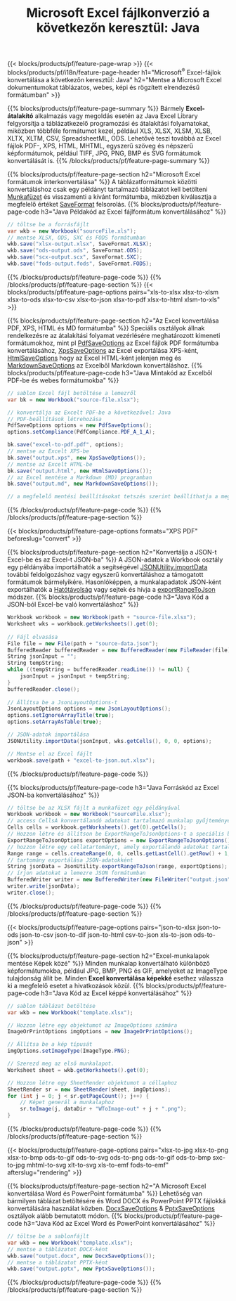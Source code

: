 ﻿---
title: "Microsoft Excel fájlkonverzió a következőn keresztül: Java "
url: /hu/java/conversion/
description: Konvertálja az Excel XLS-t, XLSX-et, ODS-t, CSV-t PDF-, XPS-, HTML-, JPEG-, HTML- és sok más népszerű formátumba mindössze néhány soros Java-kóddal.
---
{{< blocks/products/pf/feature-page-wrap >}}
{{< blocks/products/pf/i18n/feature-page-header h1="Microsoft<sup>&reg;</sup> Excel-fájlok konvertálása a következőn keresztül: Java" h2="Mentse a Microsoft Excel dokumentumokat táblázatos, webes, képi és rögzített elrendezésű formátumban" >}}

{{% blocks/products/pf/feature-page-summary %}}
Bármely **Excel-átalakító** alkalmazás vagy megoldás esetén az Java Excel Library felgyorsítja a táblázatkezelő programozási és átalakítási folyamatokat, miközben többféle formátumot kezel, például XLS, XLSX, XLSM, XLSB, XLTX, XLTM, CSV, SpreadsheetML, ODS. Lehetővé teszi továbbá az Excel fájlok PDF-, XPS, HTML, MHTML, egyszerű szöveg és népszerű képformátumok, például TIFF, JPG, PNG, BMP és SVG formátumok konvertálását is.
{{% /blocks/products/pf/feature-page-summary %}}

{{% blocks/products/pf/feature-page-section h2="Microsoft Excel formátumok interkonvertálása" %}}
A táblázatformátumok közötti konvertáláshoz csak egy példányt tartalmazó táblázatot kell betölteni [Munkafüzet](https://apireference.aspose.com/cells/java/com.aspose.cells/Workbook) és visszamenti a kívánt formátumba, miközben kiválasztja a megfelelő értéket [SaveFormat](https://apireference.aspose.com/cells/java/com.aspose.cells/SaveFormat) felsorolás.
{{% blocks/products/pf/feature-page-code h3="Java Példakód az Excel fájlformátum konvertálásához" %}}

```cs
// töltse be a forrásfájlt
var wkb = new Workbook("sourceFile.xls");
// mentse XLSX, ODS, SXC és FODS formátumban
wkb.save("xlsx-output.xlsx", SaveFormat.XLSX);
wkb.save("ods-output.ods", SaveFormat.ODS);
wkb.save("scx-output.scx", SaveFormat.SXC);
wkb.save("fods-output.fods", SaveFormat.FODS);

```
{{% /blocks/products/pf/feature-page-code %}}
{{% /blocks/products/pf/feature-page-section %}}
{{< blocks/products/pf/feature-page-options pairs="xls-to-xlsx xlsx-to-xlsm xlsx-to-ods xlsx-to-csv xlsx-to-json xlsx-to-pdf xlsx-to-html xlsm-to-xls" >}}


{{% blocks/products/pf/feature-page-section h2="Az Excel konvertálása PDF, XPS, HTML és MD formátumba" %}}
Speciális osztályok állnak rendelkezésre az átalakítási folyamat vezérlésére meghatározott kimeneti formátumokhoz, mint pl [PdfSaveOptions](https://apireference.aspose.com/cells/java/com.aspose.cells/PdfSaveOptions) az Excel fájlok PDF formátumba konvertálásához, [XpsSaveOptions](https://apireference.aspose.com/cells/java/com.aspose.cells/XpsSaveOptions) az Excel exportálása XPS-ként, [HtmlSaveOptions](https://apireference.aspose.com/cells/java/com.aspose.cells/HtmlSaveOptions) hogy az Excel HTML-ként jelenjen meg és [MarkdownSaveOptions](https://apireference.aspose.com/cells/java/com.aspose.cells/MarkdownSaveOptions) az Excelből Markdown konvertáláshoz. 
{{% blocks/products/pf/feature-page-code h3="Java Mintakód az Excelből PDF-be és webes formátumokba" %}}

```cs
// sablon Excel fájl betöltése a lemezről
var bk = new Workbook("source-file.xlsx");

// konvertálja az Excelt PDF-be a következővel: Java
// PDF-beállítások létrehozása
PdfSaveOptions options = new PdfSaveOptions();
options.setCompliance(PdfCompliance.PDF_A_1_A);

bk.save("excel-to-pdf.pdf", options);
// mentse az Excelt XPS-be
bk.save("output.xps", new XpsSaveOptions());
// mentse az Excelt HTML-be
bk.save("output.html", new HtmlSaveOptions());
// az Excel mentése a Markdown (MD) programban
bk.save("output.md", new MarkdownSaveOptions());

// a megfelelő mentési beállításokat tetszés szerint beállíthatja a megfelelő formátumba való mentés előtt

```
{{% /blocks/products/pf/feature-page-code %}}
{{% /blocks/products/pf/feature-page-section %}}

{{< blocks/products/pf/feature-page-options formats="XPS PDF" beforeslug="convert" >}}

{{% blocks/products/pf/feature-page-section h2="Konvertálja a JSON-t Excel-be és az Excel-t JSON-ba" %}}
A JSON-adatok a Workbook osztály egy példányába importálhatók a segítségével [JSONUtility.importData](https://apireference.aspose.com/cells/java/com.aspose.cells/jsonutility#importData) további feldolgozáshoz vagy egyszerű konvertáláshoz a támogatott formátumok bármelyikére. Hasonlóképpen, a munkalapadatok JSON-ként exportálhatók a [Hatótávolság](https://apireference.aspose.com/cells/java/com.aspose.cells/range) vagy sejtek és hívja a [exportRangeToJson](https://apireference.aspose.com/cells/java/com.aspose.cells/jsonutility) módszer.
{{% blocks/products/pf/feature-page-code h3="Java Kód a JSON-ból Excel-be való konvertáláshoz" %}}
```cs
Workbook workbook = new Workbook(path + "source-file.xlsx");
Worksheet wks = workbook.getWorksheets().get(0);
		
// Fájl olvasása
File file = new File(path + "source-data.json");
BufferedReader bufferedReader = new BufferedReader(new FileReader(file));
String jsonInput = "";
String tempString;
while ((tempString = bufferedReader.readLine()) != null) {
	jsonInput = jsonInput + tempString; 
}
bufferedReader.close();
							
// Állítsa be a JsonLayoutOptions-t
JsonLayoutOptions options = new JsonLayoutOptions();
options.setIgnoreArrayTitle(true);
options.setArrayAsTable(true);

// JSON-adatok importálása
JSONUtility.importData(jsonInput, wks.getCells(), 0, 0, options);

// Mentse el az Excel fájlt
workbook.save(path + "excel-to-json.out.xlsx");

```
{{% /blocks/products/pf/feature-page-code %}}

{{% blocks/products/pf/feature-page-code h3="Java Forráskód az Excel JSON-ba konvertálásához" %}}
```cs
// töltse be az XLSX fájlt a munkafüzet egy példányával
Workbook workbook = new Workbook("sourceFile.xlsx");
// access CellsA konvertálandó adatokat tartalmazó munkalap gyűjteménye
Cells cells = workbook.getWorksheets().get(0).getCells();
// Hozzon létre és állítson be ExportRangeToJsonOptions-t a speciális beállításokhoz
ExportRangeToJsonOptions exportOptions = new ExportRangeToJsonOptions();
// hozzon létre egy cellatartományt, amely exportálandó adatokat tartalmaz
Range range = cells.createRange(0, 0, cells.getLastCell().getRow() + 1, cells.getLastCell().getColumn() + 1);
// tartomány exportálása JSON-adatokként
String jsonData = JsonUtility.exportRangeToJson(range, exportOptions);
// írjon adatokat a lemezre JSON formátumban
BufferedWriter writer = new BufferedWriter(new FileWriter("output.json"));
writer.write(jsonData);
writer.close();    

```
{{% /blocks/products/pf/feature-page-code %}}
{{% /blocks/products/pf/feature-page-section %}}

{{< blocks/products/pf/feature-page-options pairs="json-to-xlsx json-to-ods json-to-csv json-to-dif json-to-html csv-to-json xls-to-json ods-to-json" >}}

{{% blocks/products/pf/feature-page-section h2="Excel-munkalapok mentése Képek közé" %}}
Minden munkalap konvertálható különböző képformátumokba, például JPG, BMP, PNG és GIF, amelyeket az ImageType tulajdonság állít be. Minden **Excel konvertálása képekké** esethez válassza ki a megfelelő esetet a hivatkozások közül.
{{% blocks/products/pf/feature-page-code h3="Java Kód az Excel képpé konvertálásához" %}}
```cs
// sablon táblázat betöltése
var wkb = new Workbook("template.xlsx");

// Hozzon létre egy objektumot az ImageOptions számára
ImageOrPrintOptions imgOptions = new ImageOrPrintOptions();

// Állítsa be a kép típusát
imgOptions.setImageType(ImageType.PNG);

// Szerezd meg az első munkalapot.
Worksheet sheet = wkb.getWorksheets().get(0);

// Hozzon létre egy SheetRender objektumot a céllaphoz
SheetRender sr = new SheetRender(sheet, imgOptions);
for (int j = 0; j < sr.getPageCount(); j++) {
	// Képet generál a munkalaphoz
	sr.toImage(j, dataDir + "WToImage-out" + j + ".png");
}

```
{{% /blocks/products/pf/feature-page-code %}}
{{% /blocks/products/pf/feature-page-section %}}

{{< blocks/products/pf/feature-page-options pairs="xlsx-to-jpg xlsx-to-png xlsx-to-bmp ods-to-gif ods-to-svg ods-to-png ods-to-gif ods-to-bmp sxc-to-jpg mhtml-to-svg xlt-to-svg xls-to-emf fods-to-emf" afterslug="rendering" >}}

{{% blocks/products/pf/feature-page-section h2="A Microsoft Excel konvertálása Word és PowerPoint formátumba" %}}
Lehetőség van bármilyen táblázat betöltésére és Word DOCX és PowerPoint PPTX fájlokká konvertálására használat közben. [DocxSaveOptions](https://apireference.aspose.com/cells/java/com.aspose.cells/DocxSaveOptions) & [PptxSaveOptions](https://apireference.aspose.com/cells/java/com.aspose.cells/PptxSaveOptions) osztályok alább bemutatott módon.
{{% blocks/products/pf/feature-page-code h3="Java Kód az Excel Word és PowerPoint konvertálásához" %}}
```cs
// töltse be a sablonfájlt
var wkb = new Workbook("template.xlsx");
// mentse a táblázatot DOCX-ként
wkb.save("output.docx", new DocxSaveOptions());
// mentse a táblázatot PPTX-ként
wkb.save("output.pptx", new PptxSaveOptions());

```
{{% /blocks/products/pf/feature-page-code %}}
{{% /blocks/products/pf/feature-page-section %}}